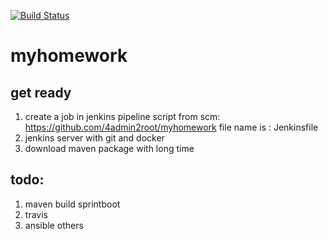 [![Build Status](https://travis-ci.org/4admin2root/myhomework.svg?branch=master)](https://travis-ci.org/4admin2root/myhomework)
# myhomework
## get ready
1. create a job in jenkins
  pipeline script from scm: https://github.com/4admin2root/myhomework
  file name is : Jenkinsfile
2. jenkins server with git and docker 
3. download maven package with long time
## todo:
1. maven build sprintboot
2. travis 
3. ansible
others

